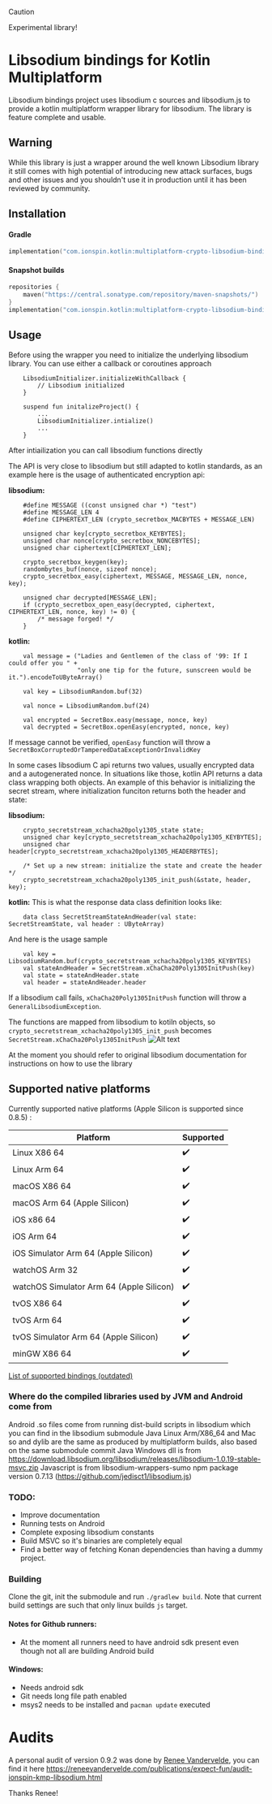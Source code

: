 > [!CAUTION]
> Experimental library!

# Libsodium bindings for Kotlin Multiplatform

Libsodium bindings project uses libsodium c sources and libsodium.js to provide a kotlin multiplatform wrapper library for libsodium. The library is feature complete and usable.

## Warning
While this library is just a wrapper around the well known Libsodium library it still comes with high potential of introducing new
attack surfaces, bugs and other issues and you shouldn't use it in production until it has been reviewed by community. 

## Installation

#### Gradle
```kotlin
implementation("com.ionspin.kotlin:multiplatform-crypto-libsodium-bindings:0.9.3")
```

#### Snapshot builds
```kotlin
repositories {
    maven("https://central.sonatype.com/repository/maven-snapshots/")
}
implementation("com.ionspin.kotlin:multiplatform-crypto-libsodium-bindings:0.9.4-SNAPSHOT")

```



## Usage

Before using the wrapper you need to initialize the underlying libsodium library. You can use either a callback or coroutines approach

```
    LibsodiumInitializer.initializeWithCallback {
        // Libsodium initialized
    }
```

```
    suspend fun initalizeProject() {
        ...
        LibsodiumInitializer.intialize()
        ...
    }
```

After intiailization you can call libsodium functions directly

The API is very close to libsodium but still adapted to kotlin standards, as an example here is the usage of authenticated
encryption api:

**libsodium:**

```
    #define MESSAGE ((const unsigned char *) "test")
    #define MESSAGE_LEN 4
    #define CIPHERTEXT_LEN (crypto_secretbox_MACBYTES + MESSAGE_LEN)
    
    unsigned char key[crypto_secretbox_KEYBYTES];
    unsigned char nonce[crypto_secretbox_NONCEBYTES];
    unsigned char ciphertext[CIPHERTEXT_LEN];
    
    crypto_secretbox_keygen(key);
    randombytes_buf(nonce, sizeof nonce);
    crypto_secretbox_easy(ciphertext, MESSAGE, MESSAGE_LEN, nonce, key);
    
    unsigned char decrypted[MESSAGE_LEN];
    if (crypto_secretbox_open_easy(decrypted, ciphertext, CIPHERTEXT_LEN, nonce, key) != 0) {
        /* message forged! */
    }
```

**kotlin:**
```
    val message = ("Ladies and Gentlemen of the class of '99: If I could offer you " +
                   "only one tip for the future, sunscreen would be it.").encodeToUByteArray()

    val key = LibsodiumRandom.buf(32)

    val nonce = LibsodiumRandom.buf(24)

    val encrypted = SecretBox.easy(message, nonce, key)
    val decrypted = SecretBox.openEasy(encrypted, nonce, key)
``` 
If message cannot be verified, `openEasy` function will throw a `SecretBoxCorruptedOrTamperedDataExceptionOrInvalidKey`

In some cases libsodium C api returns two values, usually encrypted data and a autogenerated nonce. In situations like
those, kotlin API returns a data class wrapping both objects. An example of this behavior is initializing the secret stream, where initialization funciton returns both the header and state:

**libsodium:**
```
    crypto_secretstream_xchacha20poly1305_state state;
    unsigned char key[crypto_secretstream_xchacha20poly1305_KEYBYTES];
    unsigned char header[crypto_secretstream_xchacha20poly1305_HEADERBYTES];
    
    /* Set up a new stream: initialize the state and create the header */
    crypto_secretstream_xchacha20poly1305_init_push(&state, header, key);
```



**kotlin:**
This is what the response data class definition looks like:
```
    data class SecretStreamStateAndHeader(val state: SecretStreamState, val header : UByteArray)
```
And here is the usage sample
```
    val key = LibsodiumRandom.buf(crypto_secretstream_xchacha20poly1305_KEYBYTES)
    val stateAndHeader = SecretStream.xChaCha20Poly1305InitPush(key)
    val state = stateAndHeader.state
    val header = stateAndHeader.header 
```

If a libsodium call fails, `xChaCha20Poly1305InitPush` function will throw a `GeneralLibsodiumException`.

The functions are mapped from libsodium to kotiln objects, so `crypto_secretstream_xchacha20poly1305_init_push` becomes
`SecretStream.xChaCha20Poly1305InitPush`
![Alt text](./doc/res/libsodium_api_mapping.svg)

At the moment you should refer to original libsodium documentation for instructions on how to use the library

## Supported native platforms

Currently supported native platforms (Apple Silicon is supported since 0.8.5) :

|Platform| Supported          |
|--------|--------------------|
|Linux X86 64| :heavy_check_mark: |
|Linux Arm 64| :heavy_check_mark: |
|macOS X86 64| :heavy_check_mark: |
|macOS Arm 64 (Apple Silicon)| :heavy_check_mark: |
|iOS x86 64 | :heavy_check_mark: |
|iOS Arm 64 | :heavy_check_mark: |
|iOS Simulator Arm 64 (Apple Silicon)| :heavy_check_mark: |
|watchOS Arm 32 | :heavy_check_mark: |
|watchOS Simulator Arm 64 (Apple Silicon)| :heavy_check_mark: |
|tvOS X86 64 | :heavy_check_mark: |
|tvOS Arm 64 | :heavy_check_mark: |
|tvOS Simulator Arm 64 (Apple Silicon)| :heavy_check_mark: |
|minGW X86 64| :heavy_check_mark: |

[List of supported bindings (outdated)](https://github.com/ionspin/kotlin-multiplatform-crypto/blob/master/supported_bindings_list.md)
### Where do the compiled libraries used by JVM and Android come from
Android .so files come from running dist-build scripts in libsodium which you can find in the libsodium submodule
Java Linux Arm/X86_64 and Mac so and dylib are the same as produced by multiplatform builds, also based on the same submodule commit
Java Windows dll is from https://download.libsodium.org/libsodium/releases/libsodium-1.0.19-stable-msvc.zip
Javascript is from libsodium-wrappers-sumo npm package version 0.7.13 (https://github.com/jedisct1/libsodium.js)

### TODO:
- Improve documentation
- Running tests on Android
- Complete exposing libsodium constants
- Build MSVC so it's binaries are completely equal
- Find a better way of fetching Konan dependencies than having a dummy project.

### Building
Clone the git, init the submodule and run `./gradlew build`. Note that current build settings are such that only linux builds `js` target.

#### Notes for Github runners:
- At the moment all runners need to have android sdk present even though not all are building Android build

#### Windows:
- Needs android sdk
- Git needs long file path enabled
- msys2 needs to be installed and `pacman update` executed

# Audits

A personal audit of version 0.9.2 was done by [Renee Vandervelde](https://github.com/ReneeVandervelde), you can find it here https://reneevandervelde.com/publications/expect-fun/audit-ionspin-kmp-libsodium.html

Thanks Renee!
















